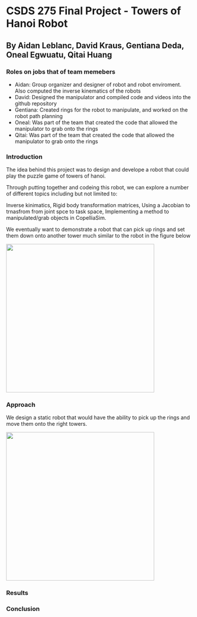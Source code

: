 # CSDS 275 Final Project - Towers of Hanoi Robot
## By Aidan Leblanc, David Kraus, Gentiana Deda, Oneal Egwuatu, Qitai Huang

### Roles on jobs that of team memebers
- Aidan: Group organizer and designer of robot and robot enviroment. Also computed the inverse kinematics of the robots
- David: Designed the manipulator and compiled code and videos into the github repository
- Gentiana: Created rings for the robot to manipulate, and worked on the robot path planning
- Oneal: Was part of the team that created the code that allowed the manipulator to grab onto the rings
- Qitai: Was part of the team that created the code that allowed the manipulator to grab onto the rings

### Introduction
The idea behind this project was to design and develope a robot that could play the puzzle game of towers of hanoi.  

Through putting together and codeing this robot, we can explore a number of different topics including but not limited to:  

Inverse kinimatics, Rigid body transformation matrices, Using a Jacobian to trnasfrom from joint spce to task space, Implementing a method to manipulated/grab 
objects in CopelliaSim.  

We eventually want to demonstrate a robot that can pick up rings and set them down onto another tower much similar to the robot in the figure below  
 
<img src="https://github.com/Sciguy128/CSDS-275-Final-Project/assets/152509988/df43d6fb-c843-4bf8-911b-9da61c6e5b50" width="400" />

### Approach
We design a static robot that would have the ability to pick up the rings and move them onto the right towers.

<img src="https://github.com/Sciguy128/CSDS-275-Final-Project/assets/152509988/2c691919-9116-46de-bff9-0e79832ab75a" width="400" />

### Results

### Conclusion
